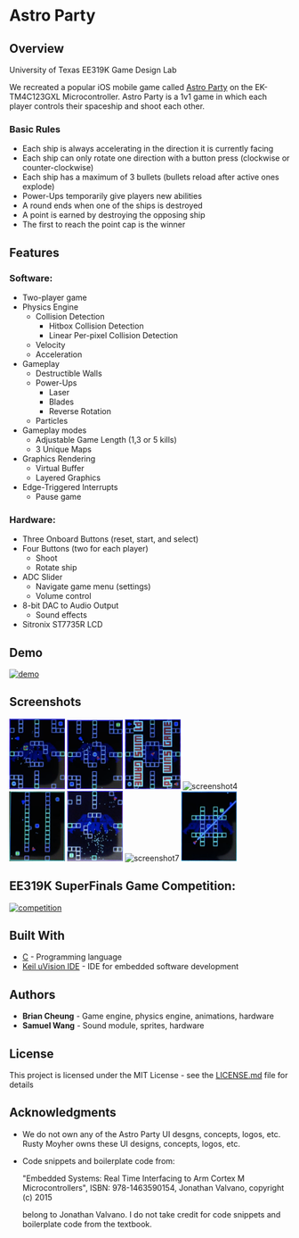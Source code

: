 # Astro Party

## Overview

University of Texas EE319K Game Design Lab

We recreated a popular iOS mobile game called [Astro Party](https://itunes.apple.com/us/app/astro-party/id904693943?mt=8) on the EK-TM4C123GXL Microcontroller.
Astro Party is a 1v1 game in which each player controls their spaceship and shoot each other. 

### Basic Rules
* Each ship is always accelerating in the direction it is currently facing
* Each ship can only rotate one direction with a button press (clockwise or counter-clockwise)
* Each ship has a maximum of 3 bullets (bullets reload after active ones explode)
* Power-Ups temporarily give players new abilities
* A round ends when one of the ships is destroyed
* A point is earned by destroying the opposing ship
* The first to reach the point cap is the winner

## Features

### Software:
* Two-player game
* Physics Engine
  * Collision Detection
    * Hitbox Collision Detection
    * Linear Per-pixel Collision Detection
  * Velocity 
  * Acceleration
* Gameplay
  * Destructible Walls
  * Power-Ups
    * Laser
    * Blades
    * Reverse Rotation
  * Particles
* Gameplay modes
  * Adjustable Game Length (1,3 or 5 kills)
  * 3 Unique Maps
* Graphics Rendering
  * Virtual Buffer
  * Layered Graphics
* Edge-Triggered Interrupts
  * Pause game

### Hardware:
* Three Onboard Buttons (reset, start, and select)
* Four Buttons (two for each player)
  * Shoot
  * Rotate ship
* ADC Slider
  * Navigate game menu (settings)
  * Volume control
* 8-bit DAC to Audio Output
  * Sound effects
* Sitronix ST7735R LCD

## Demo

[<img width="300" alt="demo" src="http://img.youtube.com/vi/q_EWK4ydNm0/0.jpg">](https://youtu.be/q_EWK4ydNm0)

## Screenshots

<img width="100" alt="screenshot1" src="https://github.com/b-cheung/Astro-Party/blob/master/screenshots/Astro%20Party%20Screenshot%201.png">
<img width="100" alt="screenshot2" src="https://github.com/b-cheung/Astro-Party/blob/master/screenshots/Astro%20Party%20Screenshot%202.png">
<img width="100" alt="screenshot3" src="https://github.com/b-cheung/Astro-Party/blob/master/screenshots/Astro%20Party%20Screenshot%203.png">
<img width="100" alt="screenshot4" src="https://github.com/b-cheung/Astro-Party/blob/master/screenshots/Astro%20Party%20Screenshot%204.png">
<img width="100" alt="screenshot5" src="https://github.com/b-cheung/Astro-Party/blob/master/screenshots/Astro%20Party%20Screenshot%205.png">
<img width="100" alt="screenshot6" src="https://github.com/b-cheung/Astro-Party/blob/master/screenshots/Astro%20Party%20Screenshot%206.png">
<img width="100" alt="screenshot7" src="https://github.com/b-cheung/Astro-Party/blob/master/screenshots/Astro%20Party%20Screenshot%207.png">
<img width="100" alt="screenshot8" src="https://github.com/b-cheung/Astro-Party/blob/master/screenshots/Astro%20Party%20Screenshot%208.png">

## EE319K SuperFinals Game Competition:

[<img width="300" alt="competition" src="http://img.youtube.com/vi/ogT-apOq7TE/1.jpg">](https://youtu.be/ogT-apOq7TE)

## Built With

* [C](https://en.wikipedia.org/wiki/C_(programming_language)) - Programming language
* [Keil uVision IDE](http://www2.keil.com/mdk5/uvision/) - IDE for embedded software development

## Authors

* **Brian Cheung** - Game engine, physics engine, animations, hardware
* **Samuel Wang** - Sound module, sprites, hardware

## License

This project is licensed under the MIT License - see the [LICENSE.md](LICENSE.md) file for details

## Acknowledgments

* We do not own any of the Astro Party UI desgns, concepts, logos, etc. Rusty Moyher owns these UI designs, concepts, logos, etc.
* Code snippets and boilerplate code from:

  "Embedded Systems: Real Time Interfacing to Arm Cortex M Microcontrollers", ISBN: 978-1463590154, Jonathan Valvano, copyright (c) 2015 

  belong to Jonathan Valvano. I do not take credit for code snippets and boilerplate code from the textbook.
